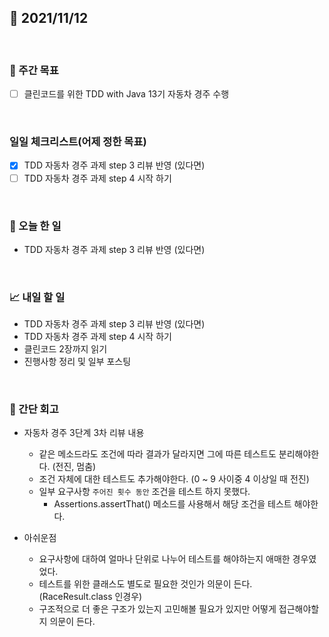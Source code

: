 ## 📅 2021/11/12

<br/>

### 🏹 주간 목표

- [ ] 클린코드를 위한 TDD with Java 13기 자동차 경주 수행

<br/>

### 일일 체크리스트(어제 정한 목표)

- [x] TDD 자동차 경주 과제 step 3 리뷰 반영 (있다면)
- [ ] TDD 자동차 경주 과제 step 4 시작 하기

<br/>

### 💯 오늘 한 일

- TDD 자동차 경주 과제 step 3 리뷰 반영 (있다면)

<br/>

### 📈 내일 할 일

- TDD 자동차 경주 과제 step 3 리뷰 반영 (있다면)
- TDD 자동차 경주 과제 step 4 시작 하기
- 클린코드 2장까지 읽기
- 진행사항 정리 및 일부 포스팅

<br/>

### 🧐 간단 회고

- 자동차 경주 3단계 3차 리뷰 내용
  - 같은 메소드라도 조건에 따라 결과가 달라지면 그에 따른 테스트도 분리해야한다. (전진, 멈춤)
  - 조건 자체에 대한 테스트도 추가해야한다. (0 ~ 9 사이중 4 이상일 때 전진)
  - 일부 요구사항 `주어진 횟수 동안` 조건을 테스트 하지 못했다.
    - Assertions.assertThat() 메소드를 사용해서 해당 조건을 테스트 해야한다.
  
- 아쉬운점
  - 요구사항에 대하여 얼마나 단위로 나누어 테스트를 해야하는지 애매한 경우였었다.
  - 테스트를 위한 클래스도 별도로 필요한 것인가 의문이 든다. (RaceResult.class 인경우)
  - 구조적으로 더 좋은 구조가 있는지 고민해볼 필요가 있지만 어떻게 접근해야할지 의문이 든다.
  